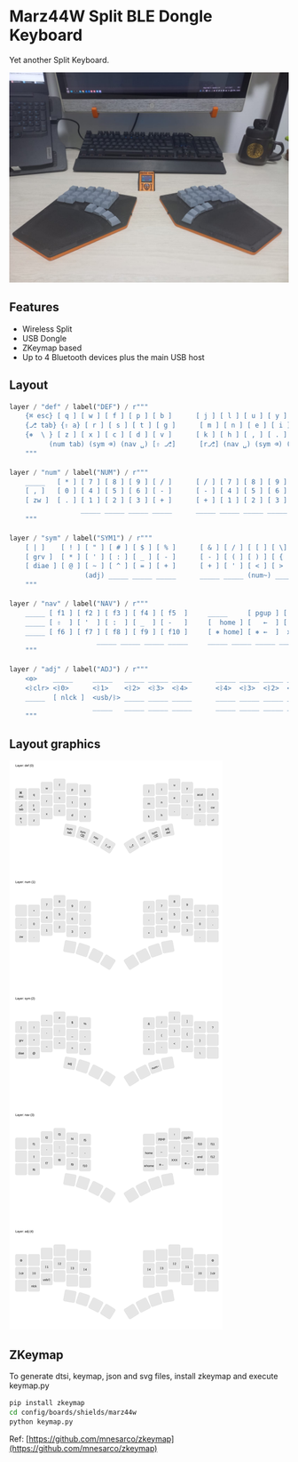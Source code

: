 # Marz44W Split BLE Dongle Keyboard

Yet another Split Keyboard.

![picture](pic1.jpeg)

## Features

- Wireless Split
- USB Dongle
- ZKeymap based
- Up to 4 Bluetooth devices plus the main USB host

## Layout

```python
layer / "def" / label("DEF") / r"""
    {⌘ esc} [ q ] [ w ] [ f ] [ p ] [ b ]      [ j ] [ l ] [ u ] [ y ] [ acut ]    [ñ]
    {⎇ tab} {⇧ a} [ r ] [ s ] [ t ] [ g ]      [ m ] [ n ] [ e ] [ i ] {⇧ o}      <cw>
    {⎈  \ } [ z ] [ x ] [ c ] [ d ] [ v ]      [ k ] [ h ] [ , ] [ . ] [ ; ]     [ ⏎ ]
          (num tab) (sym ⌫) (nav ␣) [⇧ ⎇]      [r⎇] (nav ␣) (sym ⌫) (adj del)
    """

layer / "num" / label("NUM") / r"""
    _____   [ * ] [ 7 ] [ 8 ] [ 9 ] [ / ]      [ / ] [ 7 ] [ 8 ] [ 9 ] [ * ] [ ∴ ]
    [ , ]   [ 0 ] [ 4 ] [ 5 ] [ 6 ] [ - ]      [ - ] [ 4 ] [ 5 ] [ 6 ] [ 0 ] [ , ]
    [ zw ]  [ . ] [ 1 ] [ 2 ] [ 3 ] [ + ]      [ + ] [ 1 ] [ 2 ] [ 3 ] [ . ] _____
                  _____ _____ _____ _____      _____ _____ _____ _____
    """

layer / "sym" / label("SYM1") / r"""
    [ | ]    [ ! ] [ " ] [ # ] [ $ ] [ % ]      [ & ] [ / ] [ [ ] [ \] ] [ = ] [ ? ]
    [ grv ]  [ * ] [ ' ] [ : ] [ _ ] [ - ]      [ - ] [ ( ] [ ) ] [ {  ] [ } ] _____
    [ diae ] [ @ ] [ ~ ] [ ^ ] [ = ] [ + ]      [ + ] [ ' ] [ < ] [ >  ] [ \ ] _____
                   (adj) _____ _____ _____      _____ _____ (num~) _____
    """

layer / "nav" / label("NAV") / r"""
    _____ [ f1 ] [ f2 ] [ f3 ] [ f4 ] [ f5  ]     _____     [ pgup ] [  ↑  ] [ pgdn ] [  f10 ] [ f11 ]
    _____ [ ⇧  ] [ '  ] [ :  ] [ _  ] [ -   ]     [  home ] [   ←  ] [  ↓  ] [   →  ] [  end ] [ f12 ]
    _____ [ f6 ] [ f7 ] [ f8 ] [ f9 ] [ f10 ]     [ ⎈ home] [ ⎈ ←  ]  xxxxx  [ ⎈ →  ] [⎈ end ]  _____
                      _____ _____ _____ _____     _____ _____ _____ _____
    """

layer / "adj" / label("ADJ") / r"""
    <⚙>    _____     _____   _____ _____ _____      _____ _____ _____ _____ _____ <⚙>
    <ᛒclr> <ᛒ0>      <ᛒ1>    <ᛒ2>  <ᛒ3>  <ᛒ4>       <ᛒ4>  <ᛒ3>  <ᛒ2>  <ᛒ1>  <ᛒ0>  <ᛒclr>
    _____  [ nlck ]  <usb/ᛒ> _____ _____ _____      _____ _____ _____ _____ _____ _____
                     _____   _____ _____ _____      _____ _____ _____ _____
    """

```

## Layout graphics

![Layout](config/boards/shields/marz44w/marz44w_layout.svg)

## ZKeymap

To generate dtsi, keymap, json and svg files, install zkeymap and execute keymap.py

```bash
pip install zkeymap
cd config/boards/shields/marz44w
python keymap.py
```

Ref: [https://github.com/mnesarco/zkeymap](https://github.com/mnesarco/zkeymap)